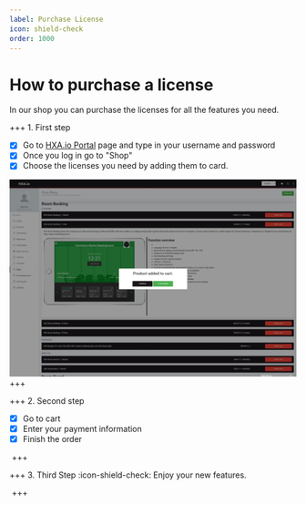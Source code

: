 ```yaml
---
label: Purchase License
icon: shield-check
order: 1000
---
```

# How to purchase a license

In our shop you can purchase the licenses for all the features you need.

+++ 1. First step
- [x] Go to [HXA.io Portal](https://portal.hxa.io) page and type in your username and password
- [x] Once you log in go to "Shop"
- [x] Choose the licenses you need by adding them to card.

![](images/HXA.io_purchase_license_02.png)
+++

+++ 2. Second step
- [x] Go to cart
- [x] Enter your payment information
- [x] Finish the order

![]()
+++


+++ 3. Third Step
:icon-shield-check: Enjoy your new features.

![]()
+++


